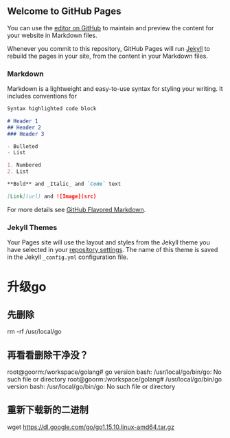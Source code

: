 ## Welcome to GitHub Pages

You can use the [editor on GitHub](https://github.com/CHHQ1/hq/edit/gh-pages/index.md) to maintain and preview the content for your website in Markdown files.

Whenever you commit to this repository, GitHub Pages will run [Jekyll](https://jekyllrb.com/) to rebuild the pages in your site, from the content in your Markdown files.

### Markdown

Markdown is a lightweight and easy-to-use syntax for styling your writing. It includes conventions for

```markdown
Syntax highlighted code block

# Header 1
## Header 2
### Header 3

- Bulleted
- List

1. Numbered
2. List

**Bold** and _Italic_ and `Code` text

[Link](url) and ![Image](src)
```

For more details see [GitHub Flavored Markdown](https://guides.github.com/features/mastering-markdown/).

### Jekyll Themes

Your Pages site will use the layout and styles from the Jekyll theme you have selected in your [repository settings](https://github.com/CHHQ1/hq/settings). The name of this theme is saved in the Jekyll `_config.yml` configuration file.

# 升级go
## 先删除 
rm -rf /usr/local/go
## 再看看删除干净没？
root@goorm:/workspace/golang# go version
bash: /usr/local/go/bin/go: No such file or directory
root@goorm:/workspace/golang# /usr/local/go/bin/go version
bash: /usr/local/go/bin/go: No such file or directory

## 重新下载新的二进制
wget https://dl.google.com/go/go1.15.10.linux-amd64.tar.gz
